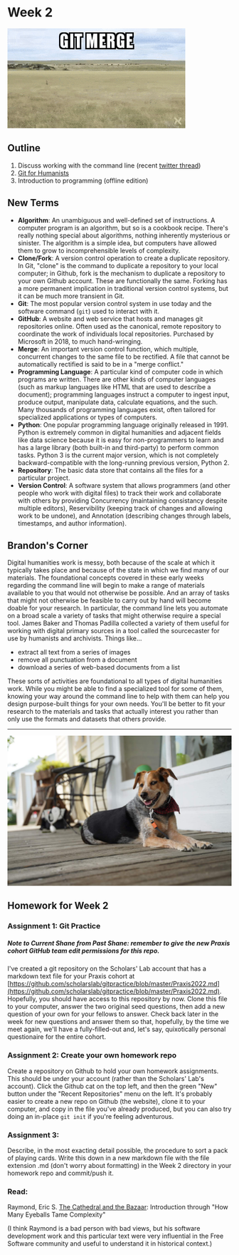 # Week 2
![Git merge dot gif](assets/gitmerge.gif)

## Outline
1. Discuss working with the command line (recent [twitter thread](https://twitter.com/sam___tsao/status/1563828152714924032))
2. [Git for Humanists](https://shane-et-al.github.io/git_slab/)
3. Introduction to programming (offline edition)

## New Terms
* **Algorithm**: An unambiguous and well-defined set of instructions. A computer program is an algorithm, but so is a cookbook recipe. There's really nothing special about algorithms, nothing inherently mysterious or sinister. The algorithm is a simple idea, but computers have allowed them to grow to incomprehensible levels of complexity.
* **Clone/Fork**: A version control operation to create a duplicate repository. In Git, "clone" is the command to duplicate a repository to your local computer; in Github, fork is the mechanism to duplicate a repository to your own Github account. These are functionally the same. Forking has a more permanent implication in traditional version control systems, but it can be much more transient in Git.
* **Git**: The most popular version control system in use today and the software command (`git`) used to interact with it.
* **GitHub**: A website and web service that hosts and manages git repositories online. Often used as the canonical, remote repository to coordinate the work of individuals local repositories. Purchased by Microsoft in 2018, to much hand-wringing.
* **Merge**: An important version control function, which multiple, concurrent changes to the same file to be rectified. A file that cannot be automatically rectified is said to be in a "merge conflict."
* **Programming Language**: A particular kind of computer code in which programs are written. There are other kinds of computer languages (such as markup languages like HTML that are used to describe a document); programming languages instruct a computer to ingest input, produce output, manipulate data, calculate equations, and the such. Many thousands of programming languages exist, often tailored for specialized applications or types of computers.
* **Python**: One popular programming language originally released in 1991. Python is extremely common in digital humanities and adjacent fields like data science because it is easy for non-programmers to learn and has a large library (both built-in and third-party) to perform common tasks. Python 3 is the current major version, which is not completely backward-compatible with the long-running previous version, Python 2.
* **Repository**: The basic data store that contains all the files for a particular project.
* **Version Control**: A software system that allows programmers (and other people who work with digital files) to track their work and collaborate with others by providing Concurrency (maintaining consistancy despite multiple editors), Reservibility (keeping track of changes and allowing work to be undone), and Annotation (describing changes through labels, timestamps, and author information).


## Brandon's Corner
Digital humanities work is messy, both because of the scale at which it typically takes place and because of the state in which we find many of our materials. The foundational concepts covered in these early weeks regarding the command line will begin to make a range of materials available to you that would not otherwise be possible. And an array of tasks that might not otherwise be feasible to carry out by hand will become doable for your research. In particular, the command line lets you automate on a broad scale a variety of tasks that might otherwise require a special tool. James Baker and Thomas Padilla collected a variety of them useful for working with digital primary sources in a tool called the sourcecaster for use by humanists and archivists. Things like…

* extract all text from a series of images
* remove all punctuation from a document
* download a series of web-based documents from a list

These sorts of activities are foundational to all types of digital humanities work. While you might be able to find a specialized tool for some of them, knowing your way around the command line to help with them can help you design purpose-built things for your own needs. You'll be better to fit your research to the materials and tasks that actually interest you rather than only use the formats and datasets that others provide. 

---

!["Hazel!"](assets/hazel_porch.jpg)

## Homework for Week 2

### Assignment 1: Git Practice

##### Note to Current Shane from Past Shane: remember to give the new Praxis cohort GitHub team edit permissions for this repo.

I've created a git repository on the Scholars' Lab account that has a markdown text file for your Praxis cohort at [https://github.com/scholarslab/gitpractice/blob/master/Praxis2022.md](https://github.com/scholarslab/gitpractice/blob/master/Praxis2022.md). Hopefully, you should have access to this repository by now. Clone this file to your computer, answer the two original seed questions, then add a new question of your own for your fellows to answer. Check back later in the week for new questions and answer them so that, hopefully, by the time we meet again, we'll have a fully-filled-out and, let's say, quixotically personal questionaire for the entire cohort.

### Assignment 2: Create your own homework repo

Create a repository on Github to hold your own homework assignments. This should be under your account (rather than the Scholars' Lab's account). Click the Github cat on the top left, and then the green "New" button under the "Recent Repositories" menu on the left. It's probably easier to create a new repo on Github (the website), clone it to your computer, and copy in the file you've already produced, but you can also try doing an in-place `git init` if you're feeling adventurous.

### Assignment 3: 

Describe, in the most exacting detail possible, the procedure to sort a pack of playing cards. Write this down in a new markdown file with the file extension .md (don't worry about formatting) in the Week 2 directory in your homework repo and commit/push it.

### Read:
Raymond, Eric S. [The Cathedral and the Bazaar](http://www.catb.org/esr/writings/cathedral-bazaar/cathedral-bazaar/index.html): Introduction through "How Many Eyeballs Tame Complexity"

(I think Raymond is a bad person with bad views, but his software development work and this particular text were very influential in the Free Software community and useful to understand it in historical context.)
